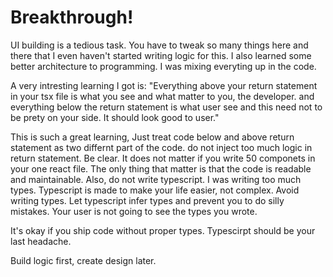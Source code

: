 # Breakthrough!
UI building is a tedious task. You have to tweak so many things here and there that I even haven't started writing logic for this. I also learned some better architecture to programming. I was mixing everyting up in the code. 

A very intresting learning I got is: "Everything above your return statement in your tsx file is what you see and what matter to you, the developer. and everything below the return statement is what user see and this need not to be prety on your side. It should look good to user."

This is such a great learning, Just treat code below and above return statement as two differnt part of the code. do not inject too much logic in return statement. Be clear. It does not matter if you write 50 componets in your one react file. The only thing that matter is that the code is readable and maintainable. 
Also, do not write typescript. I was writing too much types. Typescript is made to make your life easier, not complex. Avoid writing types. Let typescript infer types and prevent you to do silly mistakes. Your user is not going to see the types you wrote. 

It's okay if you ship code without proper types. Typescirpt should be your last headache.

Build logic first, create design later. 
